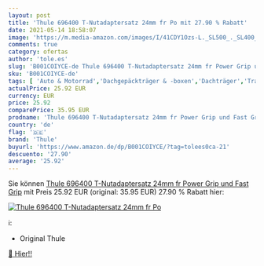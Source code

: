 ```yaml
---
layout: post
title: 'Thule 696400 T-Nutadaptersatz 24mm fr Po mit 27.90 % Rabatt'
date: 2021-05-14 18:58:07
image: 'https://m.media-amazon.com/images/I/41CDY1Ozs-L._SL500_._SL400_.jpg'
comments: true
category: ofertas
author: 'tole.es'
slug: 'B001COIYCE-de Thule 696400 T-Nutadaptersatz 24mm fr Power Grip und Fast...'
sku: 'B001COIYCE-de'
tags: [ 'Auto & Motorrad','Dachgepäckträger & -boxen','Dachträger','Transportsysteme','thule', ]
actualPrice: 25.92 EUR
currency: EUR
price: 25.92
comparePrice: 35.95 EUR
prodname: 'Thule 696400 T-Nutadaptersatz 24mm fr Power Grip und Fast Grip'
country: 'de'
flag: '🇩🇪'
brand: 'Thule'
buyurl: 'https://www.amazon.de/dp/B001COIYCE/?tag=tolees0ca-21'
descuento: '27.90'
average: '25.92'
---
```


Sie können [Thule 696400 T-Nutadaptersatz 24mm fr Power Grip und Fast Grip](https://www.amazon.de/dp/B001COIYCE/?tag=tolees0ca-21) mit Preis 25.92 EUR (original: 35.95 EUR) 27.90 % Rabatt hier:

[![Thule 696400 T-Nutadaptersatz 24mm fr Po](https://m.media-amazon.com/images/I/41CDY1Ozs-L._SL500_._SL400_.jpg)](https://www.amazon.de/dp/B001COIYCE/?tag=tolees0ca-21)

ℹ️:

- Original Thule

[🛒 Hier!!](https://www.amazon.de/dp/B001COIYCE/?tag=tolees0ca-21)
